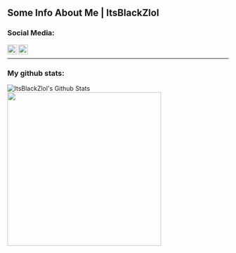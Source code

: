 ## Some Info About Me | ItsBlackZlol

### Social Media:

[<img align="left" alt="codeSTACKr | Steam" width="22px" src="https://cdn.jsdelivr.net/npm/simple-icons@v3/icons/steam.svg" />][steam]
[<img align="left" alt="codeSTACKr | Discord" width="22px" src="https://cdn.jsdelivr.net/npm/simple-icons@v3/icons/discord.svg" />][discord]

<br/>

---

### My github stats:

<img align="left" alt="ItsBlackZlol's Github Stats" src="https://github-readme-stats.vercel.app/api?username=netanelyan&show_icons=true&hide_border=true&theme=synthwave" /> <br>
<img width="350" src="https://github-readme-stats.vercel.app/api/top-langs/?username=netanelyan&layout=compact&theme=synthwave" />

[steam]: https://steamcommunity.com/profiles/76561199132601388/
[discord]: https://discord.gg/XvEpJZBsAy
